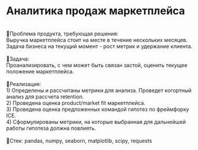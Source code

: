 # Аналитика продаж маркетплейса <br>

<br>
🔹Проблема продукта, требующая решения: <br>
Выручка маркетплейса стоит на месте в течение нескольких месяцев. Задача бизнеса на текущий момент - рост метрик и удержание клиента.<br>
<br>
🔹Задача:<br>
Проанализировать, с чем может быть связан застой, оценить текущее положение маркетплейса.<br>
<br>
🔹Реализация: <br>
1) Определены и рассчитаны метрики для анализа. Проведет когортный анализ для рассчета retention.<br>
2) Проведена оценка product/market fit маркетплейса.<br>
3) Проведена оценка предложенных командой гипотез по фреймфорку ICE.<br>
4) Сформулированы метрики, на которые выбранная для дальнейшей работы гипотеза должна повлиять.<br>
<br>
🔹Стек: pandas, numpy, seaborn, matplotlib, scipy, requests

